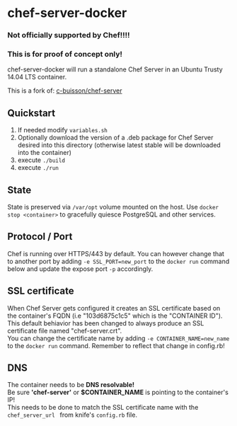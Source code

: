 # chef-server-docker

### Not officially supported by Chef!!!!

### This is for proof of concept only!

chef-server-docker will run a standalone Chef Server in an Ubuntu Trusty 14.04 LTS container.

This is a fork of: [c-buisson/chef-server](https://github.com/c-buisson/chef-server)

## Quickstart

1. If needed modify `variables.sh`
2. Optionally download the version of a .deb package for Chef Server desired into this directory (otherwise latest stable will be downloaded into the container)
3. execute `./build`
2. execute `./run`

## State
State is preserved via `/var/opt` volume mounted on the host.
Use `docker stop <container>` to gracefully quiesce PostgreSQL and other services.

## Protocol / Port
Chef is running over HTTPS/443 by default.
You can however change that to another port by adding `-e SSL_PORT=new_port` to the `docker run` command below and update the expose port `-p` accordingly.

## SSL certificate
When Chef Server gets configured it creates an SSL certificate based on the container's FQDN (i.e "103d6875c1c5" which is the "CONTAINER ID"). This default behiavior has been changed to always produce an SSL certificate file named "chef-server.crt".  
You can change the certificate name by adding  `-e CONTAINER_NAME=new_name` to the `docker run` command. Remember to reflect that change in config.rb!

## DNS
The container needs to be **DNS resolvable!**  
Be sure **'chef-server'** or **$CONTAINER_NAME** is pointing to the container's IP!  
This needs to be done to match the SSL certificate name with the `chef_server_url ` from knife's `config.rb` file.
